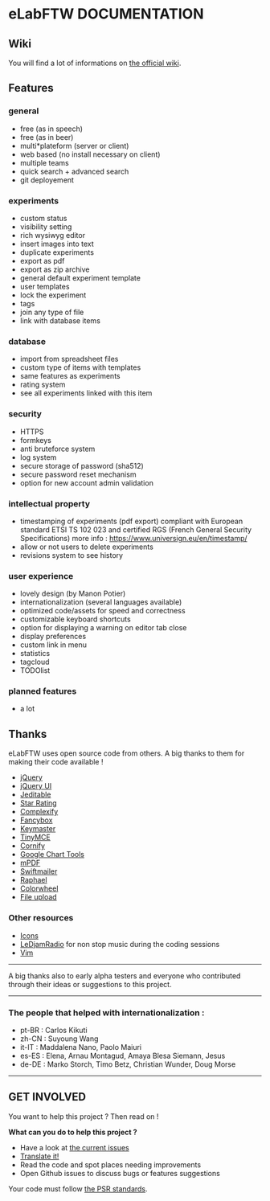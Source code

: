 # eLabFTW DOCUMENTATION

## Wiki

You will find a lot of informations on [the official wiki](https://github.com/NicolasCARPi/elabftw/wiki).

## Features
### general
* free (as in speech)
* free (as in beer)
* multi*plateform (server or client)
* web based (no install necessary on client)
* multiple teams
* quick search + advanced search
* git deployement

### experiments
* custom status
* visibility setting
* rich wysiwyg editor
* insert images into text
* duplicate experiments
* export as pdf
* export as zip archive
* general default experiment template
* user templates
* lock the experiment
* tags
* join any type of file
* link with database items

### database
* import from spreadsheet files
* custom type of items with templates
* same features as experiments
* rating system
* see all experiments linked with this item

### security
* HTTPS
* formkeys
* anti bruteforce system
* log system
* secure storage of password (sha512)
* secure password reset mechanism 
* option for new account admin validation

### intellectual property
* timestamping of experiments (pdf export)
compliant with European standard ETSI TS 102 023 and
certified RGS (French General Security Specifications)
more info : https://www.universign.eu/en/timestamp/
* allow or not users to delete experiments
* revisions system to see history

### user experience
* lovely design (by Manon Potier)
* internationalization (several languages available)
* optimized code/assets for speed and correctness
* customizable keyboard shortcuts
* option for displaying a warning on editor tab close
* display preferences
* custom link in menu
* statistics
* tagcloud
* TODOlist

### planned features
* a lot

## Thanks
eLabFTW uses open source code from others. A big thanks to them for making their code available !

* [jQuery](http://jquery.com)
* [jQuery UI](http://jquerui.com)
* [Jeditable](http://www.appelsiini.net/projects/jeditable)
* [Star Rating](http://www.fyneworks.com/jquery/star-rating/)
* [Complexify](http://danpalmer.me/jquery-complexify)
* [Fancybox](http://fancyapps.com/fancybox/)
* [Keymaster](https://github.com/madrobby/keymaster)
* [TinyMCE](http://www.tinymce.com/)
* [Cornify](http://www.cornify.com/)
* [Google Chart Tools](https://developers.google.com/chart/)
* [mPDF](http://mpdf.bpm1.com/)
* [Swiftmailer](http://swiftmailer.org)
* [Raphael](http://raphaeljs.com/)
* [Colorwheel](http://jweir.github.com/colorwheel/)
* [File upload](https://github.com/sthielen/BigUpload)

### Other resources
* [Icons](http://icons8.com)
* [LeDjamRadio](http://ledjamradio.com) for non stop music during the coding sessions
* [Vim](http://vim.org)

***

A big thanks also to early alpha testers and everyone who contributed through their ideas or
suggestions to this project.

***

### The people that helped with internationalization :

* pt-BR : Carlos Kikuti
* zh-CN : Suyoung Wang
* it-IT : Maddalena Nano, Paolo Maiuri
* es-ES : Elena, Arnau Montagud, Amaya Blesa Siemann, Jesus
* de-DE : Marko Storch, Timo Betz, Christian Wunder, Doug Morse

***


## GET INVOLVED
You want to help this project ? Then read on !

**What can you do to help this project ?**
* Have a look at [the current issues](https://github.com/NicolasCARPi/elabftw/issues)
* [Translate it!](https://github.com/NicolasCARPi/elabftw/wiki/Contributing#translating-i18n)
* Read the code and spot places needing improvements
* Open Github issues to discuss bugs or features suggestions

Your code must follow [the PSR standards](https://github.com/php-fig/fig-standards/blob/master/accepted/PSR-1-basic-coding-standard.md).
